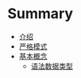 # Summary

* [介绍](README.md)
* [严格模式](yan-ge-mo-shi.md)
* [基本概念](ji-ben-gai-nian.md)
  * [语法数据类型](ji-ben-gai-nian/yu-fa-shu-ju-lei-xing.md)

